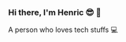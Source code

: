  ### Hi there, I'm Henric 😎 👋
 >>>>                                                                
   A person who loves tech stuffs 💻 

